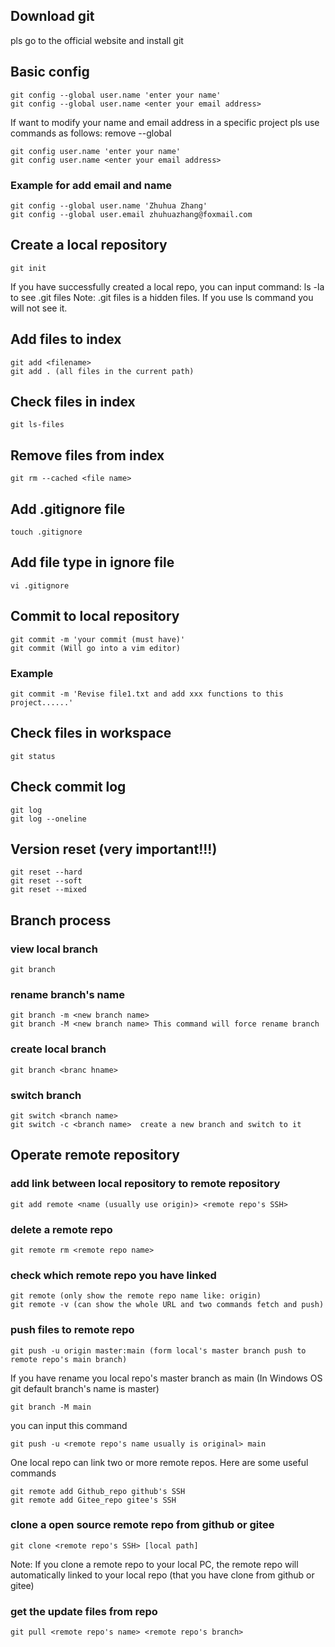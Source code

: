 ## Download git
pls go to the official website and install git
## Basic config
```
git config --global user.name 'enter your name'
git config --global user.name <enter your email address>
```
If want to modify your name and email address in a specific project pls use commands as follows: remove --global 
```
git config user.name 'enter your name'
git config user.name <enter your email address>
```

### Example for add email and name
```
git config --global user.name 'Zhuhua Zhang'
git config --global user.email zhuhuazhang@foxmail.com
```
## Create a local repository
```
git init
```
If you have successfully created a local repo, you can input command: ls -la to see .git files
Note: .git files is a hidden files. If you use ls command you will not see it.
## Add files to index 
```
git add <filename>
git add . (all files in the current path)
```
## Check files in index
```
git ls-files
```
## Remove files from index
```
git rm --cached <file name>
```
## Add .gitignore file
```
touch .gitignore 
```
## Add file type in ignore file
```
vi .gitignore 
```
## Commit to local repository
```
git commit -m 'your commit (must have)'
git commit (Will go into a vim editor)
```
### Example
```
git commit -m 'Revise file1.txt and add xxx functions to this project......'
```
## Check files in workspace 
```
git status 
```
## Check commit log
```
git log 
git log --oneline
```
## Version reset (very important!!!)
```
git reset --hard
git reset --soft
git reset --mixed
```
## Branch process
### view local branch
```
git branch
```
### rename branch's name
```
git branch -m <new branch name>
git branch -M <new branch name> This command will force rename branch

```
### create local branch
```
git branch <branc hname>
```
### switch branch
```
git switch <branch name>
git switch -c <branch name>  create a new branch and switch to it
```
## Operate remote repository
### add link between local repository to remote repository
```
git add remote <name (usually use origin)> <remote repo's SSH>
```
### delete a remote repo
``` 
git remote rm <remote repo name>
```
### check which remote repo you have linked
```
git remote (only show the remote repo name like: origin)
git remote -v (can show the whole URL and two commands fetch and push)
```
### push files to remote repo
```
git push -u origin master:main (form local's master branch push to remote repo's main branch)
```
If you have rename you local repo's master branch as main (In Windows OS git default branch's name is master)
```
git branch -M main
```
you can input this command
```
git push -u <remote repo's name usually is original> main
```
One local repo can link two or more remote repos. Here are some useful commands
```
git remote add Github_repo github's SSH
git remote add Gitee_repo gitee's SSH
```
### clone a open source remote repo from github or gitee
```
git clone <remote repo's SSH> [local path]
```
Note: If you clone a remote repo to your local PC, the remote repo will automatically linked to your local repo (that you have clone from github or gitee)
### get the update files from repo
```
git pull <remote repo's name> <remote repo's branch>
```